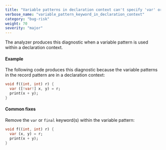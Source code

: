 ```yaml
---
title: "Variable patterns in declaration context can't specify 'var' or 'final' keyword."
verbose_name: "variable_pattern_keyword_in_declaration_context"
category: "bug-risk"
weight: 70
severity: "major"
---
```

The analyzer produces this diagnostic when a variable pattern is used
within a declaration context.

#### Example

The following code produces this diagnostic because the variable patterns
in the record pattern are in a declaration context:

```dart
void f((int, int) r) {
  var ([!var!] x, y) = r;
  print(x + y);
}
```

#### Common fixes

Remove the `var` or `final` keyword(s) within the variable pattern:

```dart
void f((int, int) r) {
  var (x, y) = r;
  print(x + y);
}
```
